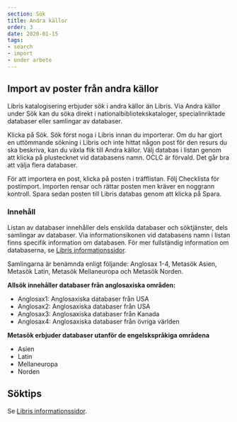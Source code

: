 ```yaml
---
section: Sök
title: Andra källor
order: 3
date: 2020-01-15
tags:
- search
- import
- under arbete
---
```


## Import av poster från andra källor

Libris katalogisering erbjuder sök i andra källor än Libris. Via Andra källor under Sök kan du söka direkt i nationalbibliotekskataloger, specialinriktade databaser eller samlingar av databaser. 

Klicka på Sök. Sök först noga i Libris innan du importerar. Om du har gjort en uttömmande sökning i Libris och inte hittat någon post för den resurs du ska beskriva, kan du växla flik till Andra källor. Välj databas i listan genom att klicka på plustecknet vid databasens namn. OCLC är förvald. Det går bra att välja flera databaser.  

För att importera en post, klicka på posten i träfflistan. Följ Checklista för postimport. Importen rensar och rättar posten men kräver en noggrann kontroll. Spara sedan posten till Libris databas genom att klicka på Spara.
 

### Innehåll
Listan av databaser innehåller dels enskilda databaser och söktjänster, dels samlingar av databaser. Via informationsikonen vid databasens namn i listan finns specifik information om databasen. För mer fullständig information om databaserna, se [Libris informationssidor](https://www.kb.se/samverkan-och-utveckling/libris/katalogisering-i-libris/andra-kallor.html#item-42705879d169b8ba882abf1).  

Samlingarna är benämnda enligt följande: Anglosax 1-4, Metasök Asien, Metasök Latin, Metasök Mellaneuropa och Metasök Norden. 

**Allsök innehåller databaser från anglosaxiska områden:**

* Anglosax1: Anglosaxiska databaser från USA
* Anglosax2: Anglosaxiska databaser från USA
* Anglosax3: Anglosaxiska databaser från Kanada
* Anglosax4: Anglosaxiska databaser från övriga världen

**Metasök erbjuder databaser utanför de engelskspråkiga områdena**

* Asien
* Latin
* Mellaneuropa
* Norden

## Söktips
Se [Libris informationssidor](https://www.kb.se/samverkan-och-utveckling/libris/katalogisering-i-libris/andra-kallor.html#item-42705879d169b8ba882abf1).  

